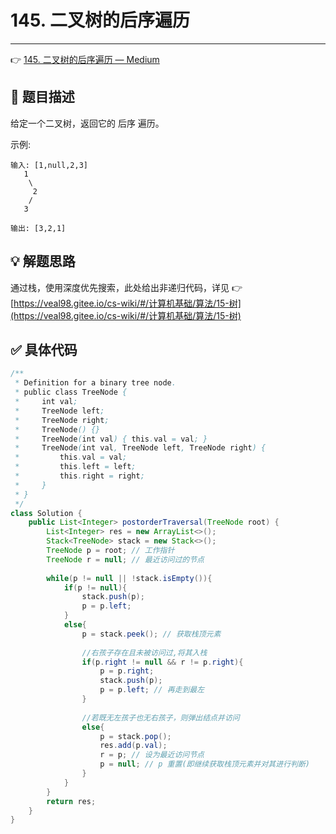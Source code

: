 # 145. 二叉树的后序遍历

---

👉 [145. 二叉树的后序遍历 — Medium](https://leetcode-cn.com/problems/binary-tree-postorder-traversal/)

## 📜 题目描述

给定一个二叉树，返回它的 后序 遍历。

示例:

```
输入: [1,null,2,3]  
   1
    \
     2
    /
   3 

输出: [3,2,1]
```

## 💡 解题思路

通过栈，使用深度优先搜索，此处给出非递归代码，详见 👉 [https://veal98.gitee.io/cs-wiki/#/计算机基础/算法/15-树](https://veal98.gitee.io/cs-wiki/#/计算机基础/算法/15-树)


## ✅  具体代码 


```java
/**
 * Definition for a binary tree node.
 * public class TreeNode {
 *     int val;
 *     TreeNode left;
 *     TreeNode right;
 *     TreeNode() {}
 *     TreeNode(int val) { this.val = val; }
 *     TreeNode(int val, TreeNode left, TreeNode right) {
 *         this.val = val;
 *         this.left = left;
 *         this.right = right;
 *     }
 * }
 */
class Solution {
    public List<Integer> postorderTraversal(TreeNode root) {
        List<Integer> res = new ArrayList<>();
        Stack<TreeNode> stack = new Stack<>();
        TreeNode p = root; // 工作指针
        TreeNode r = null; // 最近访问过的节点
        
        while(p != null || !stack.isEmpty()){
            if(p != null){
                stack.push(p);
                p = p.left;
            }
            else{
                p = stack.peek(); // 获取栈顶元素
                
                //右孩子存在且未被访问过,将其入栈
                if(p.right != null && r != p.right){
                    p = p.right;
                    stack.push(p);
                    p = p.left; // 再走到最左
                }
                
                //若既无左孩子也无右孩子，则弹出结点并访问
                else{ 
                    p = stack.pop();
                    res.add(p.val);
                    r = p; // 设为最近访问节点
                    p = null; // p 重置(即继续获取栈顶元素并对其进行判断)
                }
            }
        }
        return res;
    }
}
```

